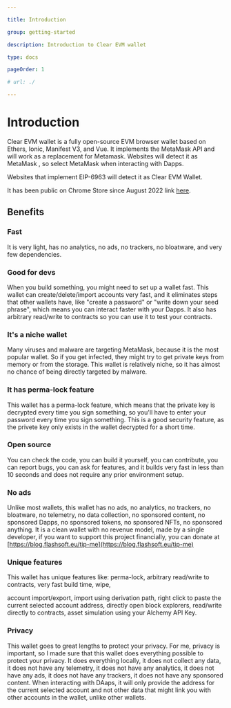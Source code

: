```yaml
---

title: Introduction

group: getting-started

description: Introduction to Clear EVM wallet

type: docs

pageOrder: 1

# url: ./

---
```



# Introduction

Clear EVM wallet is a fully open-source EVM browser wallet based on Ethers, Ionic, Manifest V3, and Vue. It implements the MetaMask API and will work as a replacement for Metamask. Websites will detect it as MetaMask , so select MetaMask when interacting with Dapps.

Websites that implement EIP-6963 will detect it as Clear EVM Wallet.

It has been public on Chrome Store since August 2022 link [here](https://chrome.google.com/webstore/detail/clear-evm-wallet-clw/djlahdpfkflehaepgohnnodmaajabdlg?hl=en&authuser=0).

## Benefits

### Fast

It is very light, has no analytics, no ads, no trackers, no bloatware, and very few dependencies.

### Good for devs

When you build something, you might need to set up a wallet fast. This wallet can create/delete/import accounts very fast, and it eliminates steps that other wallets have, like "create a password" or "write down your seed phrase", which means you can interact faster with your Dapps. It also has arbitrary read/write to contracts so you can use it to test your contracts.

### It's a niche wallet

Many viruses and malware are targeting MetaMask, because it is the most popular wallet. So if you get infected, they might try to get private keys from memory or from the storage. This wallet is relatively niche, so it has almost no chance of being directly targeted by malware.

### It has perma-lock feature

This wallet has a perma-lock feature, which means that the private key is decrypted every time you sign something, so you'll have to enter your password every time you sign something. This is a good security feature, as the privete key only exists in the wallet decrypted for a short time.

### Open source

You can check the code, you can build it yourself, you can contribute, you can report bugs, you can ask for features, and it builds very fast in less than 10 seconds and does not require any prior environment setup.

### No ads

Unlike most wallets, this wallet has no ads, no analytics, no trackers, no bloatware, no telemetry, no data collection, no sponsored content, no sponsored Dapps, no sponsored tokens, no sponsored NFTs, no sponsored anything. It is a clean wallet with no revenue model, made by a single developer, if you want to support this project financially, you can donate at [https://blog.flashsoft.eu/tip-me](https://blog.flashsoft.eu/tip-me)

### Unique features

This wallet has unique features like: perma-lock, arbitrary read/write to contracts, very fast build time, wipe,

account import/export, import using derivation path, right click to paste the current selected account address, directly open block explorers, read/write directly to contracts, asset simulation using your Alchemy API Key.

### Privacy

This wallet goes to great lengths to protect your privacy. For me, privacy is important, so I made sure that this wallet does everything possible to protect your privacy. It does everything locally, it does not collect any data, it does not have any telemetry, it does not have any analytics, it does not have any ads, it does not have any trackers, it does not have any sponsored content. When interacting with DAaps, it will only provide the address for the current selected account and not other data that might link you with other accounts in the wallet, unlike other wallets.
